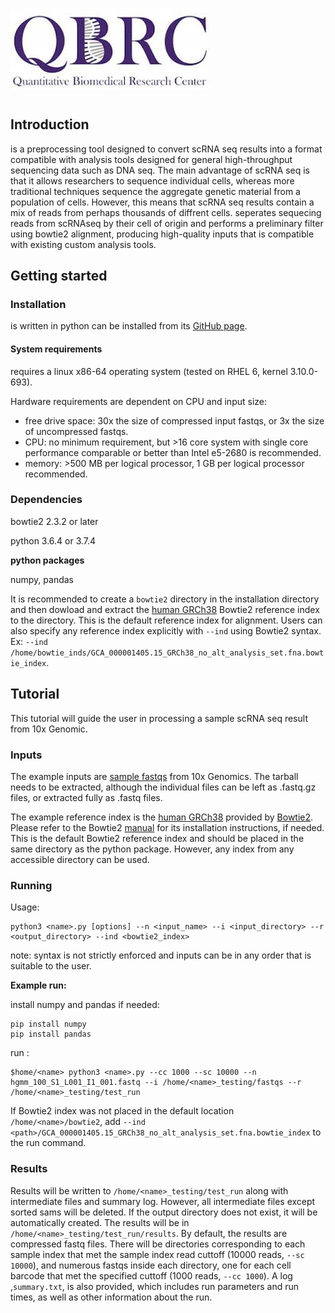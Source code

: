 ![logo](QBRC.jpg)
# <name>
## Introduction
<name> is a preprocessing tool designed to convert scRNA seq results into a format compatible with analysis tools designed for general high-throughput sequencing data such as DNA seq. The main advantage of scRNA seq is that it allows researchers to sequence individual cells, whereas more traditional techniques sequence the aggregate genetic material from a population of cells. However, this means that scRNA seq results contain a mix of reads from perhaps thousands of diffrent cells. <name> seperates sequecing reads from scRNAseq by their cell of origin and performs a preliminary filter using bowtie2 alignment, producing high-quality inputs that is compatible with existing custom analysis tools.
## Getting started
### Installation
<name> is written in python can be installed from its [GitHub page](https://github.com/zzhu33/test).
#### System requirements
<name> requires a linux x86-64 operating system (tested on RHEL 6, kernel 3.10.0-693).

Hardware requirements are dependent on CPU and input size:
  - free drive space: 30x the size of compressed input fastqs, or 3x the size of uncompressed fastqs.
  - CPU: no minimum requirement, but >16 core system with single core performance comparable or better than Intel e5-2680 is   recommended.
  - memory: >500 MB per logical processor, 1 GB per logical processor recommended.
### Dependencies
bowtie2 2.3.2 or later

python 3.6.4 or 3.7.4
  
**python packages**

numpy, pandas


It is recommended to create a `bowtie2` directory in the installation directory and then dowload and extract the [human GRCh38](ftp://ftp.ncbi.nlm.nih.gov/genomes/archive/old_genbank/Eukaryotes/vertebrates_mammals/Homo_sapiens/GRCh38/seqs_for_alignment_pipelines/GCA_000001405.15_GRCh38_no_alt_analysis_set.fna.bowtie_index.tar.gz) Bowtie2 reference index to the directory. This is the default reference index for alignment. Users can also specify any reference index explicitly with `--ind` using Bowtie2 syntax. Ex: `--ind /home/bowtie_inds/GCA_000001405.15_GRCh38_no_alt_analysis_set.fna.bowtie_index`.

## Tutorial
This tutorial will guide the user in processing a sample scRNA seq result from 10x Genomic. 
### Inputs
The example inputs are [sample fastqs](http://cf.10xgenomics.com/samples/cell-exp/1.2.0/hgmm_100/hgmm_100_fastqs.tar) from 10x Genomics. The tarball needs to be extracted, although the individual files can be left as .fastq.gz files, or extracted fully as .fastq files. 

The example reference index is the [human GRCh38](ftp://ftp.ncbi.nlm.nih.gov/genomes/archive/old_genbank/Eukaryotes/vertebrates_mammals/Homo_sapiens/GRCh38/seqs_for_alignment_pipelines/GCA_000001405.15_GRCh38_no_alt_analysis_set.fna.bowtie_index.tar.gz) provided by [Bowtie2](http://bowtie-bio.sourceforge.net/bowtie2/index.shtml). Please refer to the Bowtie2 [manual](http://bowtie-bio.sourceforge.net/bowtie2/manual.shtml) for its installation instructions, if needed. This is the default Bowtie2 reference index and should be placed in the same directory as the <name> python package. However, any index from any accessible directory can be used.
### Running <name>
Usage:
```
python3 <name>.py [options] --n <input_name> --i <input_directory> --r <output_directory> --ind <bowtie2_index>
```
note: syntax is not strictly enforced and inputs can be in any order that is suitable to the user.

**Example run:**

install numpy and pandas if needed:
```
pip install numpy
pip install pandas
```
run <name>:
```
$home/<name> python3 <name>.py --cc 1000 --sc 10000 --n hgmm_100_S1_L001_I1_001.fastq --i /home/<name>_testing/fastqs --r /home/<name>_testing/test_run 
```

If Bowtie2 index was not placed in the default location `/home/<name>/bowtie2`, add `--ind <path>/GCA_000001405.15_GRCh38_no_alt_analysis_set.fna.bowtie_index` to the run command.
### Results
Results will be written to `/home/<name>_testing/test_run` along with intermediate files and summary log. However, all intermediate files except sorted sams will be deleted. If the output directory does not exist, it will be automatically created.  The results will be in `/home/<name>_testing/test_run/results`. By default, the results are compressed fastq files. There will be directories corresponding to each sample index that met the sample index read cuttoff (10000 reads, `--sc 10000`), and numerous fastqs inside each directory, one for each cell barcode that met the specified cuttoff (1000 reads, `--cc 1000`).
A log ,`summary.txt`, is also provided, which includes run parameters and run times, as well as other information about the run. 
